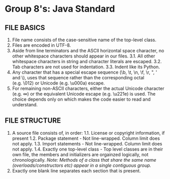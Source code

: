 # Group 8's: Java Standard

## FILE BASICS
1. File name consists of the case-sensitive name of the top-level class.
2. Files are encoded in UTF-8.
3. Aside from line terminators and the ASCII horizontal space character, no other whitespace characters should appear in our files.
    3.1. All other whitespace characters in string and character literals are escaped.
    3.2. Tab characters are not used for indentation.
    3.3. Indent like its Python.
4. Any character that has a special escape sequence (\b, \t, \n, \f, \r, \", \' and \\), uses that sequence  rather than the corresponding octal (e.g. \012) or Unicode (e.g. \u000a) escape.
5. For remaining non-ASCII characters, either the actual Unicode character (e.g. ∞) or the equivalent Unicode escape (e.g. \u221e) is used. The choice depends only on which makes the code easier to read and understand.

## FILE STRUCTURE
1. A source file consists of, in order:
    1.1. License or copyright information, if present
    1.2. Package statement - Not line-wrapped. Column limit does not apply.
    1.3. Import statements - Not line-wrapped. Column limit does not apply.
    1.4. Exactly one top-level class - Top level classes are in their own file, the members and initializers are orgainzed logically, not chronologically. 
    *Note: Methods of a class that share the same name (overloads/constructors etc) appear in a single contiguous group.*
2. Exactly one blank line separates each section that is present.

